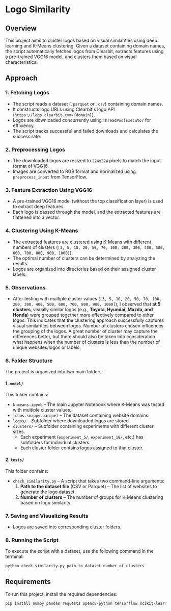 # Logo Similarity 

## Overview
This project aims to cluster logos based on visual similarities using deep learning and K-Means clustering. Given a dataset containing domain names, the script automatically fetches logos from Clearbit, extracts features using a pre-trained VGG16 model, and clusters them based on visual characteristics.

## Approach

### 1. **Fetching Logos**
- The script reads a dataset (`.parquet` or `.csv`) containing domain names.
- It constructs logo URLs using Clearbit's logo API (`https://logo.clearbit.com/{domain}`).
- Logos are downloaded concurrently using `ThreadPoolExecutor` for efficiency.
- The script tracks successful and failed downloads and calculates the success rate.

### 2. **Preprocessing Logos**
- The downloaded logos are resized to `224x224` pixels to match the input format of VGG16.
- Images are converted to RGB format and normalized using `preprocess_input` from TensorFlow.

### 3. **Feature Extraction Using VGG16**
- A pre-trained VGG16 model (without the top classification layer) is used to extract deep features.
- Each logo is passed through the model, and the extracted features are flattened into a vector.

### 4. **Clustering Using K-Means**
- The extracted features are clustered using K-Means with different numbers of clusters (`[3, 5, 10, 20, 50, 70, 100, 200, 300, 400, 500, 600, 700, 800, 900, 1000]`).
- The optimal number of clusters can be determined by analyzing the results.
- Logos are organized into directories based on their assigned cluster labels.

### 5. **Observations**
- After testing with multiple cluster values (`[3, 5, 10, 20, 50, 70, 100, 200, 300, 400, 500, 600, 700, 800, 900, 1000]`), I observed that **at 5 clusters**, visually similar logos (e.g., **Toyota, Hyundai, Mazda, and Honda**) were grouped together more effectively compared to other logos. This indicates that the clustering approach successfully captures visual similarities between logos. Number of clusters chosen influences the grouping of the logos. A great number of cluster may capture the differences better, but there should also be taken into consideration what happens when the number of clusters is less than the number of unique websites/logos or labels.

### 6. **Folder Structure**
The project is organized into two main folders:

#### **1. `model/`**  
This folder contains:
- `k-means.ipynb` – The main Jupyter Notebook where K-Means was tested with multiple cluster values.
- `logos.snappy.parquet` – The dataset containing website domains.
- `logos/` – Subfolder where downloaded logos are stored.
- `clusters/` – Subfolder containing experiments with different cluster sizes.
  - Each experiment (`experiment_5/`, `experiment_10/`, etc.) has subfolders for individual clusters.
  - Each cluster folder contains logos assigned to that cluster.

#### **2. `tests/`**  
This folder contains:
- `check_similarity.py` – A script that takes two command-line arguments:
  1. **Path to the dataset file** (CSV or Parquet) – The list of websites to generate the logo dataset.
  2. **Number of clusters** – The number of groups for K-Means clustering based on logo similarity.

### 7. **Saving and Visualizing Results**
- Logos are saved into corresponding cluster folders.

### 8. **Running the Script**
To execute the script with a dataset, use the following command in the terminal:
```bash
python check_similarity.py path_to_dataset number_of_clusters
```

## Requirements
To run this project, install the required dependencies:

```bash
pip install numpy pandas requests opencv-python tensorflow scikit-learn matplotlib
```
